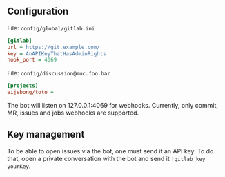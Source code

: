 ## Configuration

File: `config/global/gitlab.ini`

```ini
[gitlab]
url = https://git.example.com/
key = AnAPIKeyThatHasAdminRights
hook_port = 4069
```

File: `config/discussion@muc.foo.bar`

```ini
[projects]
eijebong/toto = 
```

The bot will listen on 127.0.0.1:4069 for webhooks. Currently, only commit, MR,
issues and jobs webhooks are supported.

## Key management

To be able to open issues via the bot, one must send it an API key. To do that,
open a private conversation with the bot and send it `!gitlab_key yourKey`.
